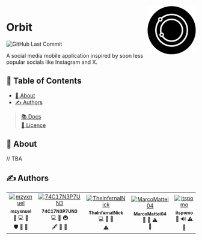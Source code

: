 <img align="right" height=128px src="app/src/assets/logos/icon-round.png">

# Orbit

<div>

![GitHub Last Commit](https://img.shields.io/github/last-commit/orbit-org/Orbit)

</div>

A social media mobile application inspired by soon less popular socials like Instagram and X.

## 📝 Table of Contents

-  [🧐️ About](#-about)
-  [✍ Authors](#-authors)

> [📚️ Docs](/DOCS.md)\
> [📜️️️️️️️️️ Licence](/LICENSE)

## 🧐 About

// TBA

## ✍ Authors

<table>
<tr>
    <td align="center"><a href="https://github.com/mzyxnuel" >
        <img src="https://avatars.githubusercontent.com/u/137792640" width="100px;" alt="mzyxnuel"/><br />
        <sub><b>mzyxnuel</b></sub></a><br />
        <a title="Project Management">📆</a> 
        <a title="Code">💻</a>
        <a title="Design">🎨</a> <br />
        <a title="Security">🛡</a> 
        <a title="Ideas, Planning, & Feedback">🤔</a> 
        <a title="Reviewed Pull Requests">👀</a>
    </td>
    <td align="center"><a href="https://github.com/74C17N3P7UN3">
        <img src="https://avatars.githubusercontent.com/u/89161150" width="100px;" alt="74C17N3P7UN3"/><br />
        <sub><b>74C17N3P7UN3</b></sub></a><br />
        <a title="Code">💻</a>
        <a title="Design">🎨</a>
        <a title="Infrastructure (Hosting, Build-Tools, etc.)">🚇</a> <br />
        <a title="Content">🖋</a>
        <a title="Ideas, Planning, & Feedback">🤔</a> 
        <a title="Reviewed Pull Requests">👀</a>
    </td>
    <td align="center"><a href="https://github.com/TheInfernalNick">
        <img src="https://avatars.githubusercontent.com/u/82029415" width="100px;" alt="TheInfernalNick"/><br />
        <sub><b>TheInfernalNick</b></sub></a><br />
        <a title="Code">💻</a>
        <a title="Ideas, Planning, & Feedback">🤔</a> 
        <a title="Documentation">📖</a> <br />
        <a title="Testing">⚠️</a> 
    </td>
    <td align="center"><a href="https://github.com/MarcoMattei04">
        <img src="https://avatars.githubusercontent.com/u/151754542" 
        width="100px;" alt="MarcoMattei04"/><br />
        <sub><b>MarcoMattei04</b></sub></a><br />
        <a title="Documentation">📖</a>
        <a title="Design">🎨</a>
        <a title="Testing">⚠️</a> <br />
        <a title="User Testing">📓</a>
    </td>
    <td align="center"><a href="https://github.com/itspomo">
        <img src="https://avatars.githubusercontent.com/u/102945599" width="100px;" alt="itspomo"/><br />
        <sub><b>itspomo</b></sub></a><br />
        <a title="Promotion">📣</a>
        <a title="Audio">🔊</a> 
        <a title="Testing">⚠️</a> <br />
        <a title="User Testing">📓</a>
    </td>
</tr>
</table>
